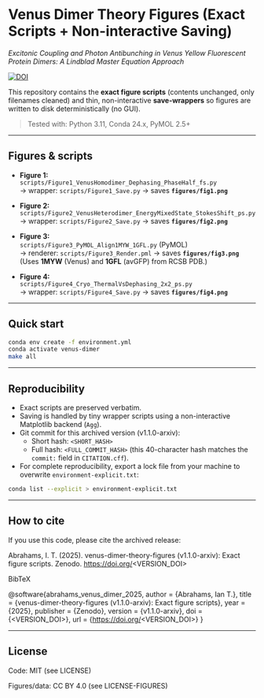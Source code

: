 # Venus Dimer Theory Figures (Exact Scripts + Non-interactive Saving)
*Excitonic Coupling and Photon Antibunching in Venus Yellow Fluorescent Protein Dimers: A Lindblad Master Equation Approach*

[![DOI](https://zenodo.org/badge/DOI/<CONCEPT_DOI>.svg)](https://doi.org/<CONCEPT_DOI>)

This repository contains the **exact figure scripts** (contents unchanged, only filenames cleaned) and thin, non-interactive **save-wrappers** so figures are written to disk deterministically (no GUI).

> Tested with: Python 3.11, Conda 24.x, PyMOL 2.5+

---

## Figures & scripts
- **Figure 1:**  
  `scripts/Figure1_VenusHomodimer_Dephasing_PhaseHalf_fs.py`  
   → wrapper: `scripts/Figure1_Save.py` → saves **`figures/fig1.png`**

- **Figure 2:**  
  `scripts/Figure2_VenusHeterodimer_EnergyMixedState_StokesShift_ps.py`  
   → wrapper: `scripts/Figure2_Save.py` → saves **`figures/fig2.png`**

- **Figure 3:**  
  `scripts/Figure3_PyMOL_Align1MYW_1GFL.py` (PyMOL)  
   → renderer: `scripts/Figure3_Render.pml` → saves **`figures/fig3.png`**  
   (Uses **1MYW** (Venus) and **1GFL** (avGFP) from RCSB PDB.)

- **Figure 4:**  
  `scripts/Figure4_Cryo_ThermalVsDephasing_2x2_ps.py`  
   → wrapper: `scripts/Figure4_Save.py` → saves **`figures/fig4.png`**

---

## Quick start
```bash
conda env create -f environment.yml
conda activate venus-dimer
make all
```
---

## Reproducibility
- Exact scripts are preserved verbatim.  
- Saving is handled by tiny wrapper scripts using a non-interactive Matplotlib backend (`Agg`).  
- Git commit for this archived version (v1.1.0-arxiv):  
  - Short hash: `<SHORT_HASH>`  
  - Full hash: `<FULL_COMMIT_HASH>` (this 40-character hash matches the `commit:` field in `CITATION.cff`).  
- For complete reproducibility, export a lock file from your machine to overwrite `environment-explicit.txt`:  

```bash
conda list --explicit > environment-explicit.txt
```

---

## How to cite

If you use this code, please cite the archived release:

Abrahams, I. T. (2025). venus-dimer-theory-figures (v1.1.0-arxiv): Exact figure scripts.
Zenodo. https://doi.org/<VERSION_DOI>

BibTeX

@software{abrahams_venus_dimer_2025,
  author    = {Abrahams, Ian T.},
  title     = {venus-dimer-theory-figures (v1.1.0-arxiv): Exact figure scripts},
  year      = {2025},
  publisher = {Zenodo},
  version   = {v1.1.0-arxiv},
  doi       = {<VERSION_DOI>},
  url       = {https://doi.org/<VERSION_DOI>}
}

---

## License

Code: MIT (see LICENSE)

Figures/data: CC BY 4.0 (see LICENSE-FIGURES)

